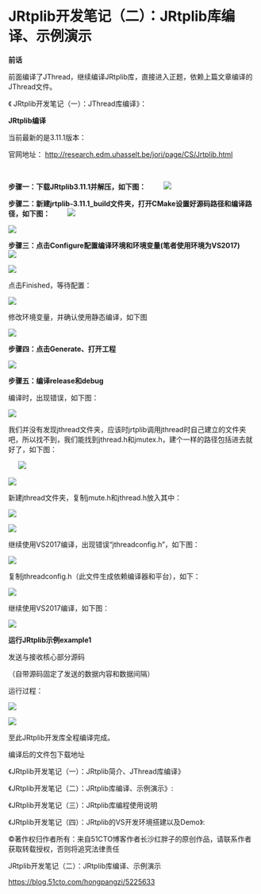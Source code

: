 # JRtplib开发笔记（二）：JRtplib库编译、示例演示



**前话**

前面编译了JThread，继续编译JRtplib库，直接进入正题，依赖上篇文章编译的JThread文件。


《 JRtplib开发笔记（一）：JThread库编译》：​

**JRtplib编译**

当前最新的是3.11.1版本：

官网地址：​ ​http://research.edm.uhasselt.be/jori/page/CS/Jrtplib.html​​

​

**步骤一：下载JRtplib3.11.1并解压，如下图：**
       
![](./jrtplib/31104532_61ce6eccc88aa12064.png)

**步骤二：新建jrtplib-3.11.1_build文件夹，打开CMake设置好源码路径和编译路径，如下图：**
       
![](./jrtplib/31104533_61ce6ecd07af95008.png)

![](./jrtplib/31104533_61ce6ecd3f17210990.png)

**步骤三：点击Configure配置编译环境和环境变量(笔者使用环境为VS2017)**
       
![](./jrtplib/31104533_61ce6ecd8099052409.png)

![](./jrtplib/31104533_61ce6ecdbc69951556.png)

点击Finished，等待配置：

![](./jrtplib/31104534_61ce6ece0262a52344.png)

修改环境变量，并确认使用静态编译，如下图

![](./jrtplib/31104534_61ce6ece3a9ec38595.png)

**步骤四：点击Generate、打开工程**

![](./jrtplib/31104534_61ce6ece6641660079.png)

**步骤五：编译release和debug**

编译时，出现错误，如下图：

![](./jrtplib/31104534_61ce6ece9d2014479.png)

我们并没有发现jthread文件夹，应该时jrtplib调用jthread时自己建立的文件夹吧，所以找不到，我们能找到jthread.h和jmutex.h，建个一样的路径包括进去就好了，如下图：

    
![](./jrtplib/31104534_61ce6ecee0e9b84552.png)

![](./jrtplib/31104535_61ce6ecf1d99380660.png)

新建jthread文件夹，复制jmute.h和jthread.h放入其中：

![](./jrtplib/31104535_61ce6ecf5e47673229.png)

![](./jrtplib/31104535_61ce6ecf9807938843.png)

继续使用VS2017编译，出现错误“jthreadconfig.h”，如下图：

![](./jrtplib/31104535_61ce6ecfbb9de14809.png)

复制jthreadconfig.h（此文件生成依赖编译器和平台），如下：

![](./jrtplib/31104536_61ce6ed00915832423.png)

继续使用VS2017编译，如下图：

![](./jrtplib/31104536_61ce6ed03683849057.png)

**运行JRtplib示例example1**

发送与接收核心部分源码

（自带源码固定了发送的数据内容和数据间隔）

运行过程：


![](./jrtplib/31104536_61ce6ed083c4c47368.png)

![](./jrtplib/31104536_61ce6ed0bb8e144128.png)

至此JRtplib开发库全程编译完成。

编译后的文件包下载地址
​

《JRtplib开发笔记（一）：JRtplib简介、JThread库编译》​

《JRtplib开发笔记（二）：JRtplib库编译、示例演示》: ​

《JRtplib开发笔记（三）：JRtplib库编程使用说明​

《JRtplib开发笔记（四）：JRtplib的VS开发环境搭建以及Demo》: ​



©著作权归作者所有：来自51CTO博客作者长沙红胖子的原创作品，请联系作者获取转载授权，否则将追究法律责任

JRtplib开发笔记（二）：JRtplib库编译、示例演示

https://blog.51cto.com/hongpangzi/5225633